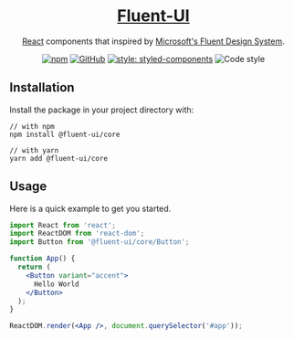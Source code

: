 <p align="center">
  <a href="https://fluent-ui.com/" rel="noopener" target="_blank">
    <h1 align="center">Fluent-UI</h1>
  </a>
</p>

<div align="center">

[React](https://reactjs.org/) components that inspired by [Microsoft's Fluent Design System](https://www.microsoft.com/design/fluent/).

[![npm](https://img.shields.io/npm/v/@fluent-ui/core.svg?style=flat-square)](https://www.npmjs.com/package/@fluent-ui/core)
[![GitHub](https://img.shields.io/github/license/mashape/apistatus.svg?style=flat-square)](https://github.com/fluent-org/fluent-ui/blob/master/LICENSE)
[![style: styled-components](https://img.shields.io/badge/style-%F0%9F%92%85%20styled--components-orange.svg?colorB=daa357&colorA=db748e&style=flat-square)](https://github.com/styled-components/styled-components)
![Code style](https://img.shields.io/badge/code_style-prettier-ff69b4.svg?style=flat-square)

</div>


## Installation

Install the package in your project directory with:

```
// with npm
npm install @fluent-ui/core

// with yarn
yarn add @fluent-ui/core
```

## Usage

Here is a quick example to get you started.

```jsx
import React from 'react';
import ReactDOM from 'react-dom';
import Button from '@fluent-ui/core/Button';

function App() {
  return (
    <Button variant="accent">
      Hello World
    </Button>
  );
}

ReactDOM.render(<App />, document.querySelector('#app'));
```
